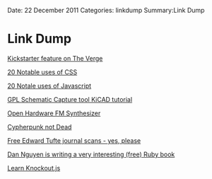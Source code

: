 Date: 22 December 2011
Categories: linkdump
Summary:Link Dump


# Link Dump
 
[Kickstarter feature on The Verge](http://www.theverge.com/2011/12/20/2644358/kickstarter-success-product-development-revolution)
 
[20 Notable uses of CSS](http://www.netmagazine.com/features/2011-review-20-css-sites-rocked)
 
[20 Notale uses of Javascript](http://www.netmagazine.com/features/2011-review-20-sites-pushed-javascript-limit)
 
[GPL Schematic Capture tool KiCAD tutorial](http://teholabs.com/knowledge/kicad.html)
 
[Open Hardware FM Synthesizer](https://sites.google.com/site/preenfm/)
 
[Cypherpunk not Dead](http://vinay.howtolivewiki.com/blog/other/i-went-to-the-same-school-as-julian-assange-but-we-learned-different-lessons-2936)
 
[Free Edward Tufte journal scans - yes, please](http://www.edwardtufte.com/tufte/dapp/)
 
[Dan Nguyen is writing a very interesting (free) Ruby book](http://ruby.bastardsbook.com/)
 
[Learn Knockout.js](http://learn.knockoutjs.com/)